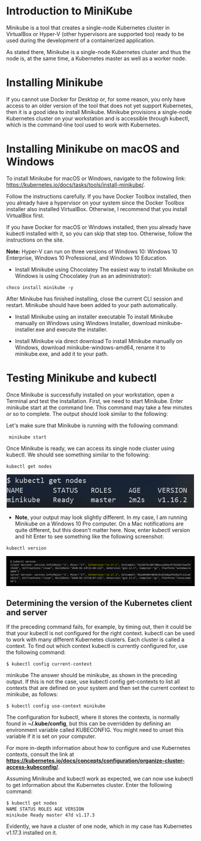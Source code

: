 # Introduction to MiniKube

Minikube is a tool that creates a single-node Kubernetes cluster in VirtualBox or Hyper-V (other hypervisors are supported too) ready to be used during the development of a containerized application.

As stated there, Minikube is a single-node Kubernetes cluster and thus the node is, at the same time, a Kubernetes master as well as a worker node.


# Installing Minikube

If you cannot use Docker for Desktop or, for some reason, you only have access to an older version of the tool that does not yet support Kubernetes, then it is a good idea to install Minikube. Minikube provisions a single-node Kubernetes cluster on your workstation and is accessible through kubectl, which is the command-line tool used to work with Kubernetes.

# Installing Minikube on macOS and Windows
To install Minikube for macOS or Windows, navigate to the following link: https://kubernetes.io/docs/tasks/tools/install-minikube/.

Follow the instructions carefully. If you have Docker Toolbox installed, then you already have a hypervisor on your system since the Docker Toolbox installer also installed VirtualBox. Otherwise, I recommend that you install VirtualBox first.

If you have Docker for macOS or Windows installed, then you already have kubectl installed with it, so you can skip that step too. Otherwise, follow the instructions on the site.

**Note:** Hyper-V can run on three versions of Windows 10: Windows 10 Enterprise, Windows 10 Professional, and Windows 10 Education.
- Install Minikube using Chocolatey
The easiest way to install Minikube on Windows is using Chocolatey (run as an administrator):
```
choco install minikube -y
```
After Minikube has finished installing, close the current CLI session and restart. Minikube should have been added to your path automatically.

- Install Minikube using an installer executable
To install Minikube manually on Windows using Windows Installer, download minikube-installer.exe and execute the installer.

- Install Minikube via direct download
To install Minikube manually on Windows, download minikube-windows-amd64, rename it to minikube.exe, and add it to your path.



# Testing Minikube and kubectl

Once Minikube is successfully installed on your workstation, open a Terminal and test the installation. First, we need to start Minikube. Enter minikube start at the command line. This command may take a few minutes or so to complete. The output should look similar to the following:



Let's make sure that Minikube is running with the following command:

```
 minikube start
```
Once Minikube is ready, we can access its single node cluster using kubectl. We should see something similar to the following:
```
kubectl get nodes
```
![m12](./img/m12-k4.png)

- **Note**, your output may look slightly different. In my case, I am running Minikube on a Windows 10 Pro computer. On a Mac notifications are quite different, but this doesn't matter here.
Now, enter kubectl version and hit Enter to see something like the following screenshot:
```
kubectl version
```
![m12](./img/m12-k5.png)

## Determining the version of the Kubernetes client and server
If the preceding command fails, for example, by timing out, then it could be that your kubectl is not configured for the right context. kubectl can be used to work with many different Kubernetes clusters. Each cluster is called a context. To find out which context kubectl is currently configured for, use the following command:

```
$ kubectl config current-context
```
minikube
The answer should be minikube, as shown in the preceding output. If this is not the case, use kubectl config get-contexts to list all contexts that are defined on your system and then set the current context to minikube, as follows:

```
$ kubectl config use-context minikube
```
The configuration for kubectl, where it stores the contexts, is normally found in **~/.kube/config**, but this can be overridden by defining an environment variable called KUBECONFIG. You might need to unset this variable if it is set on your computer.

For more in-depth information about how to configure and use Kubernetes contexts, consult the link at **https://kubernetes.io/docs/concepts/configuration/organize-cluster-access-kubeconfig/**.

Assuming Minikube and kubectl work as expected, we can now use kubectl to get information about the Kubernetes cluster. Enter the following command:

```
$ kubectl get nodes
NAME STATUS ROLES AGE VERSION
minikube Ready master 47d v1.17.3
```

Evidently, we have a cluster of one node, which in my case has Kubernetes v1.17.3 installed on it.